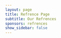 ```yaml
---
layout: page
title: Refrence Page
subtitle: Our Refrences
sponsors: refrences
show_sidebar: false
---
```



